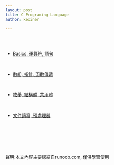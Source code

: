 ```yaml
---
layout: post
title: C Programing Language
author: kexiner

---
```

<br>
<br>

- [Basics, 運算符, 語句](/_posts/2020-04-11-c_programing_language01.md)

<br>

- [數組, 指針, 函數傳遞](/_posts/c_language02.md)

<br>

- [枚舉, 結構體, 共用體](https://kexinerchen.github.io/2020/04/11/c_language03.html)

<br>

- [文件讀寫, 預處理器](./2020-04-11-c_programing_language04.md)



<br>
<br>
<br>
<br>
<br>







聲明:本文內容主要總結自runoob.com, 僅供學習使用
<br>

